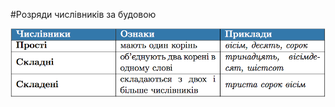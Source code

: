 #Розряди числiвникiв за будовою

<div class="center">
<img src="../pics/7/2.png" width="600px" class="center"/>
</div>
<br>
